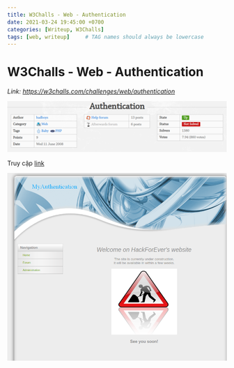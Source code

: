 ```yaml
---
title: W3Challs - Web - Authentication
date: 2021-03-24 19:45:00 +0700
categories: [Writeup, W3Challs]
tags: [web, writeup]     # TAG names should always be lowercase
---
```


# W3Challs - Web - Authentication

*Link: https://w3challs.com/challenges/web/authentication*

![problem](/assets/img/screenImg/1.png)

Truy cập [link](http://authentication.hax.w3challs.com/)

![problem](/assets/img/screenImg/2.png)



